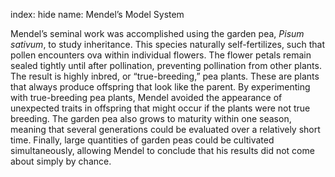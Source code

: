 index: hide
name: Mendel’s Model System

Mendel’s seminal work was accomplished using the garden pea,  *Pisum sativum*, to study inheritance. This species naturally self-fertilizes, such that pollen encounters ova within individual flowers. The flower petals remain sealed tightly until after pollination, preventing pollination from other plants. The result is highly inbred, or “true-breeding,” pea plants. These are plants that always produce offspring that look like the parent. By experimenting with true-breeding pea plants, Mendel avoided the appearance of unexpected traits in offspring that might occur if the plants were not true breeding. The garden pea also grows to maturity within one season, meaning that several generations could be evaluated over a relatively short time. Finally, large quantities of garden peas could be cultivated simultaneously, allowing Mendel to conclude that his results did not come about simply by chance.
